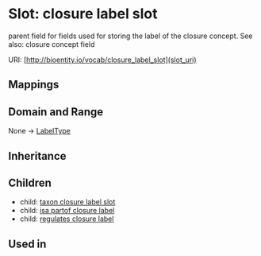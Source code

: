 # Slot: closure label slot


parent field for fields used for storing the label of the closure concept. See also: closure concept field

URI: [http://bioentity.io/vocab/closure_label_slot](slot_uri)
## Mappings

## Domain and Range

None -> [LabelType](LabelType.md)
## Inheritance

## Children

 *  child: [taxon closure label slot](taxon_closure_label_slot.md)
 *  child: [isa partof closure label](isa_partof_closure_label.md)
 *  child: [regulates closure label](regulates_closure_label.md)
## Used in

